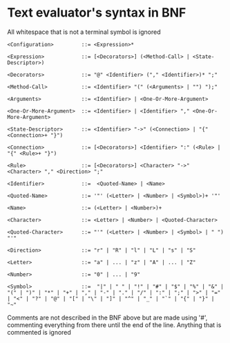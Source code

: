 # Text evaluator's syntax in BNF

All whitespace that is not a terminal symbol is ignored
```bnf
<Configuration>         ::= <Expression>*

<Expression>            ::= [<Decorators>] (<Method-Call> | <State-Descriptor>)

<Decorators>            ::= "@" <Identifier> ("," <Identifier>)* ";"

<Method-Call>           ::= <Identifier> "(" (<Arguments> | "") ");"

<Arguments>             ::= <Identifier> | <One-Or-More-Argument>

<One-Or-More-Argument>  ::= <Identifier> | <Identifier> "," <One-Or-More-Argument>

<State-Descriptor>      ::= <Identifier> "->" (<Connection> | "{" <Connection>+ "}")

<Connection>            ::= [<Decorators>] <Identifier> ":" (<Rule> | "{" <Rule>+ "}")

<Rule>                  ::= [<Decorators>] <Character> "->" <Character> "," <Direction> ";" 

<Identifier>            ::=  <Quoted-Name> | <Name>

<Quoted-Name>           ::= '"' (<Letter> | <Number> | <Symbol>)+ '"'

<Name>                  ::= (<Letter> | <Number>)+

<Character>             ::= <Letter> | <Number> | <Quoted-Character>

<Quoted-Character>      ::= "'" (<Letter> | <Number> | <Symbol> | " ") "'"

<Direction>             ::= "r" | "R" | "l" | "L" | "s" | "S"

<Letter>                ::= "a" | ... | "z" | "A" | ... | "Z" 

<Number>                ::= "0" | ... | "9"

<Symbol>                ::=  "|" | " " | "!" | "#" | "$" | "%" | "&" | "(" | ")" | "*" | "+" | "," | "-" | "." | "/" | ":" | ";" | ">" | "=" | "<" | "?" | "@" | "[" | "\" | "]" | "^" | "_" | "`" | "{" | "}" | "~"
```

Comments are not described in the BNF above but are made using '#', commenting everything from there until the end of the line.
Anything that is commented is ignored